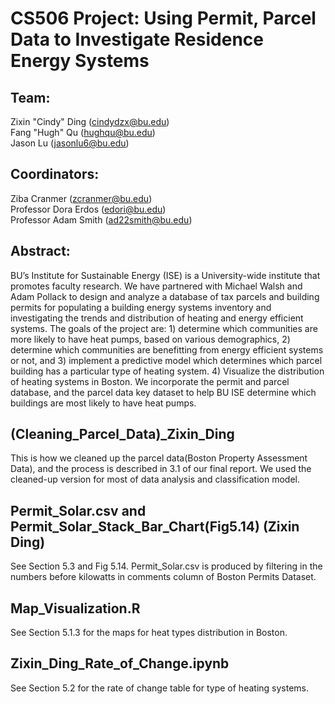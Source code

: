 # CS506 Project: Using Permit, Parcel Data to Investigate Residence Energy Systems

## Team: 
Zixin "Cindy" Ding (cindydzx@bu.edu)<br/>
Fang "Hugh" Qu (hughqu@bu.edu)<br/>
Jason Lu (jasonlu6@bu.edu)<br/>

## Coordinators:
Ziba Cranmer (zcranmer@bu.edu)<br/>
Professor Dora Erdos (edori@bu.edu)<br/> 
Professor Adam Smith (ad22smith@bu.edu)<br/>

## Abstract:
BU’s Institute for Sustainable Energy (ISE) is a University-wide institute that promotes faculty research. We have partnered with Michael Walsh and Adam Pollack to design and analyze a database of tax parcels and building permits for populating a building energy systems inventory and investigating the trends and distribution of heating and energy efficient systems. The goals of the project are: 1) determine which communities are more likely to have heat pumps, based on various demographics, 2) determine which communities are benefitting from energy efficient systems or not, and 3) implement a predictive model which determines which parcel building has a particular type of heating system. 4) Visualize the distribution of heating systems in Boston. We incorporate the permit and parcel database, and the parcel data key dataset to help BU ISE determine which buildings are most likely to have heat pumps.

## (Cleaning_Parcel_Data)_Zixin_Ding
This is how we cleaned up the parcel data(Boston Property Assessment Data), and the process is described in 3.1 of our final report. We used the cleaned-up version for most of data analysis and classification model.

## Permit_Solar.csv and Permit_Solar_Stack_Bar_Chart(Fig5.14) (Zixin Ding)
See Section 5.3 and Fig 5.14. Permit_Solar.csv is produced by filtering in the numbers before kilowatts in comments column of Boston Permits Dataset.

## Map_Visualization.R
See Section 5.1.3 for the maps for heat types distribution in Boston.

## Zixin_Ding_Rate_of_Change.ipynb
See Section 5.2 for the rate of change table for type of heating systems.
